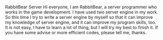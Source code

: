 RabbitBear Server
	Hi everyone, I am RabbitBear, a server programmer who works in the game development.
	I have used two server engine in my work. So this time I try to write a server engine by myself	so that it can improve my knowledge of server engine, and it can improve my program skills, too. It is not easy, I have to learn a lot of thing, but I will try my best to finish it.
	If you have some advise or more efficient codes, please tell me, thanks.

